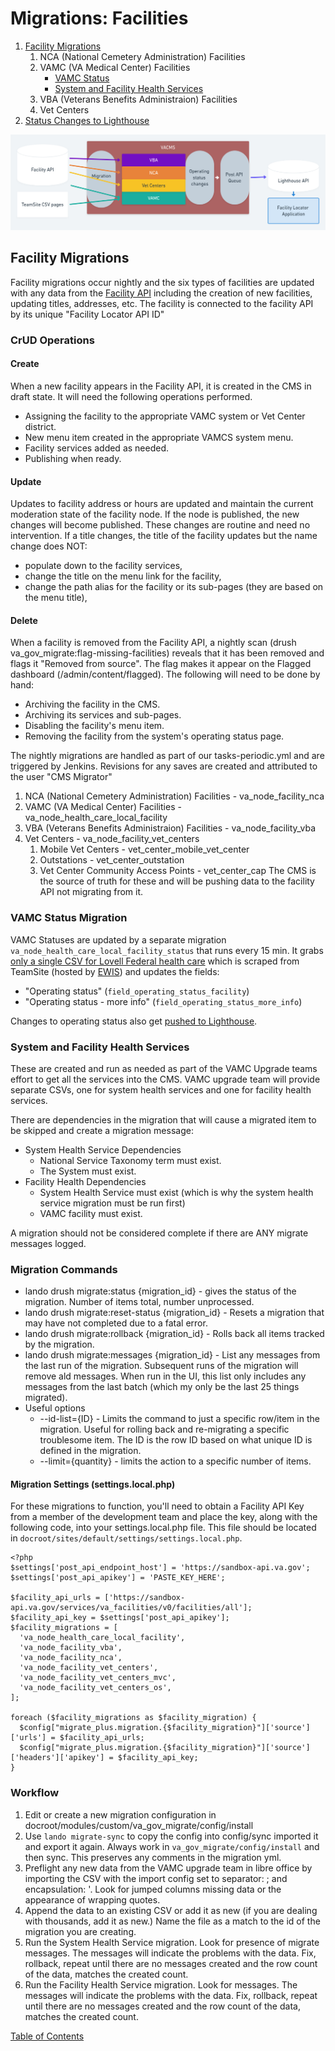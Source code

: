 # Migrations: Facilities

1. [Facility Migrations](#facility-migrations)
   1. NCA (National Cemetery Administration) Facilities
   1. VAMC (VA Medical Center) Facilities
      - [VAMC Status](#vamc-status-migration)
      - [System and Facility Health Services](#system-and-facility-health-services)
   1. VBA (Veterans Benefits Administraion) Facilities
   1. Vet Centers
1. [Status Changes to Lighthouse](vamc-facilities.md#status-changes-to-lighthouse)

![Facilities updates and actions](images/VA-facilities.png)

## Facility Migrations
Facility migrations occur nightly and the six types of facilities are updated
with any data from the [Facility API](interfaces.md#facilities-api) including
the creation of new facilities, updating titles, addresses, etc.  The facility
is connected to the facility API by its unique "Facility Locator API ID"

### CrUD Operations
#### Create
When a new facility appears in the Facility API, it is created in the CMS in draft state.  It will need the following operations performed.

   * Assigning the facility to the appropriate VAMC system or Vet Center district.
   * New menu item created in the appropriate VAMCS system menu.
   * Facility services added as needed.
   * Publishing when ready.

#### Update

Updates to facility address or hours are updated and maintain the current moderation state of the facility node.  If the node is published, the new changes will become published.  These changes are routine and need no intervention.
If a title changes, the title of the facility updates but the name change does NOT:
   * populate down to the facility services,
   * change the title on the menu link for the facility,
   * change the path alias for the facility or its sub-pages (they are based on the menu title),

#### Delete
  When a facility is removed from the Facility API, a nightly scan (drush va_gov_migrate:flag-missing-facilities) reveals that it has been removed and flags it "Removed from source".  The flag makes it appear on the Flagged dashboard (/admin/content/flagged).
  The following will need to be done by hand:
   * Archiving the facility in the CMS.
   * Archiving its services and sub-pages.
   * Disabling the facility's menu item.
   * Removing the facility from the system's operating status page.



  The nightly migrations are handled as part of our tasks-periodic.yml and
are triggered by Jenkins.  Revisions for any saves are created and attributed
to the user "CMS Migrator"

  1. NCA (National Cemetery Administration) Facilities - va_node_facility_nca
  2. VAMC (VA Medical Center) Facilities - va_node_health_care_local_facility
  3. VBA (Veterans Benefits Administraion) Facilities - va_node_facility_vba
  4. Vet Centers - va_node_facility_vet_centers
     1. Mobile Vet Centers - vet_center_mobile_vet_center
     2. Outstations - vet_center_outstation
     3. Vet Center Community Access Points - vet_center_cap The CMS is the source of truth for these and will be pushing data to the facility API not migrating from it.

### VAMC Status Migration
VAMC Statuses are updated by a separate migration `va_node_health_care_local_facility_status` that runs every 15 min. It grabs [only a single CSV for Lovell Federal health care](../docroot/modules/custom/va_gov_migrate/config/install/migrate_plus.migration.va_node_health_care_local_facility_status.yml) which is scraped from TeamSite (hosted by [EWIS](https://github.com/department-of-veterans-affairs/devops/blob/master/docs/External%20Service%20Integrations/EWIS.md)) and updates the fields:
- "Operating status" (`field_operating_status_facility`)
- "Operating status - more info" (`field_operating_status_more_info`)

Changes to operating status also get [pushed to Lighthouse](vamc-facilities.md#status-changes-to-lighthouse).


### System and Facility Health Services
These are created and run as needed as part of the VAMC Upgrade teams effort to get all the services into the CMS.  VAMC upgrade team will provide separate CSVs, one for system health services and one for facility health services.

There are dependencies in the migration that will cause a migrated item to be skipped and create a migration message:
* System Health Service Dependencies
   * National Service Taxonomy term must exist.
   * The System must exist.
* Facility Health Dependencies
   * System Health Service must exist (which is why the system health service migration must be run first)
   * VAMC facility must exist.

A migration should not be considered complete if there are ANY migrate messages logged.


### Migration Commands
* lando drush migrate:status {migration_id}  - gives the status of the migration. Number of items total, number unprocessed.
* lando drush migrate:reset-status {migration_id}  - Resets a migration that may have not completed due to a fatal error.
* lando drush migrate:rollback {migration_id}  - Rolls back all items tracked by the migration.
* lando drush migrate:messages {migration_id} - List any messages from the last run of the migration. Subsequent runs of the migration will remove ald messages.  When run in the UI, this list only includes any messages from the last batch (which my only be the last 25 things migrated).
*  Useful options
   *  --id-list={ID}  - Limits the command to just a specific row/item in the migration.   Useful for rolling back and re-migrating a specific troublesome item. The ID is the row ID based on what unique ID is defined in the migration.
   *  --limit={quantity}  - limits the action to a specific number of items.

#### Migration Settings (settings.local.php)
For these migrations to function, you'll need to obtain a Facility API Key from a member of the development team and place the key, along with the following code, into your settings.local.php file. This file should be located in `docroot/sites/default/settings/settings.local.php`.

```
<?php
$settings['post_api_endpoint_host'] = 'https://sandbox-api.va.gov';
$settings['post_api_apikey'] = 'PASTE_KEY_HERE';

$facility_api_urls = ['https://sandbox-api.va.gov/services/va_facilities/v0/facilities/all'];
$facility_api_key = $settings['post_api_apikey'];
$facility_migrations = [
  'va_node_health_care_local_facility',
  'va_node_facility_vba',
  'va_node_facility_nca',
  'va_node_facility_vet_centers',
  'va_node_facility_vet_centers_mvc',
  'va_node_facility_vet_centers_os',
];

foreach ($facility_migrations as $facility_migration) {
  $config["migrate_plus.migration.{$facility_migration}"]['source']['urls'] = $facility_api_urls;
  $config["migrate_plus.migration.{$facility_migration}"]['source']['headers']['apikey'] = $facility_api_key;
}
```

###  Workflow
  1. Edit or create a new migration configuration in docroot/modules/custom/va_gov_migrate/config/install
  2. Use `lando migrate-sync` to copy the config into config/sync imported it and export it again.  Always work in `va_gov_migrate/config/install` and then sync.  This preserves any comments in the migration yml.
  3. Preflight any new data from the VAMC upgrade team in libre office by importing the CSV with the import config set to separator: ; and encapsulation: '.  Look for jumped columns missing data or the appearance of wrapping quotes.
  4. Append the data to an existing CSV or add it as new (if you are dealing with thousands, add it as new.)  Name the file as a match to the id of the migration you are creating.
  5.  Run the System Health Service migration.  Look for presence of migrate messages.  The messages will indicate the problems with the data.  Fix, rollback, repeat until there are no messages created and the row count of the data, matches the created count.
  6. Run the Facility Health Service migration.  Look for messages. The messages will indicate the problems with the data.  Fix, rollback, repeat until there are no messages created and the row count of the data, matches the created count.



[Table of Contents](../README.md)
